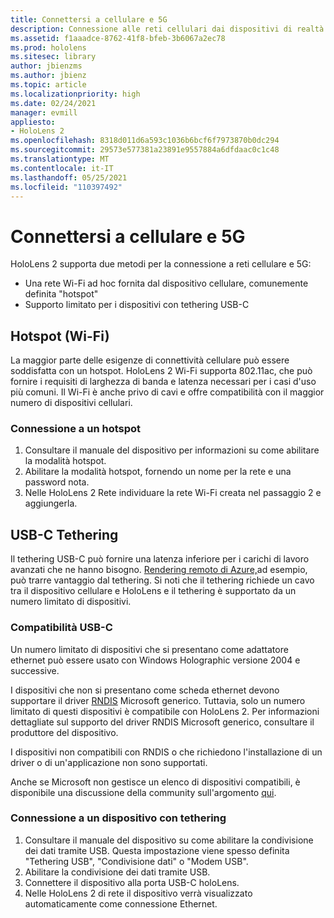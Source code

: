 ```yaml
---
title: Connettersi a cellulare e 5G
description: Connessione alle reti cellulari dai dispositivi di realtà mista HoloLens.
ms.assetid: f1aaadce-8762-41f8-bfeb-3b6067a2ec78
ms.prod: hololens
ms.sitesec: library
author: jbienzms
ms.author: jbienz
ms.topic: article
ms.localizationpriority: high
ms.date: 02/24/2021
manager: evmill
appliesto:
- HoloLens 2
ms.openlocfilehash: 8318d011d6a593c1036b6bcf6f7973870b0dc294
ms.sourcegitcommit: 29573e577381a23891e9557884a6dfdaac0c1c48
ms.translationtype: MT
ms.contentlocale: it-IT
ms.lasthandoff: 05/25/2021
ms.locfileid: "110397492"
---
```

# <a name="connect-to-cellular-and-5g"></a>Connettersi a cellulare e 5G

HoloLens 2 supporta due metodi per la connessione a reti cellulare e 5G:

- Una rete Wi-Fi ad hoc fornita dal dispositivo cellulare, comunemente definita "hotspot"
- Supporto limitato per i dispositivi con tethering USB-C

## <a name="hotspot-wifi"></a>Hotspot (Wi-Fi)

La maggior parte delle esigenze di connettività cellulare può essere soddisfatta con un hotspot. HoloLens 2 Wi-Fi supporta 802.11ac, che può fornire i requisiti di larghezza di banda e latenza necessari per i casi d'uso più comuni. Il Wi-Fi è anche privo di cavi e offre compatibilità con il maggior numero di dispositivi cellulari.

### <a name="connecting-to-a-hotspot"></a>Connessione a un hotspot

1. Consultare il manuale del dispositivo per informazioni su come abilitare la modalità hotspot.
1. Abilitare la modalità hotspot, fornendo un nome per la rete e una password nota.
1. Nelle HoloLens 2 Rete individuare la rete Wi-Fi creata nel passaggio 2 e aggiungerla.

## <a name="usb-c-tethering"></a>USB-C Tethering

Il tethering USB-C può fornire una latenza inferiore per i carichi di lavoro avanzati che ne hanno bisogno. [Rendering remoto di Azure,](https://azure.microsoft.com/services/remote-rendering)ad esempio, può trarre vantaggio dal tethering. Si noti che il tethering richiede un cavo tra il dispositivo cellulare e HoloLens e il tethering è supportato da un numero limitato di dispositivi.

### <a name="usb-c-compatibility"></a>Compatibilità USB-C

Un numero limitato di dispositivi che si presentano come adattatore ethernet può essere usato con Windows Holographic versione 2004 e successive.

I dispositivi che non si presentano come scheda ethernet devono supportare il driver [RNDIS](https://docs.microsoft.com/windows-hardware/drivers/network/overview-of-remote-ndis--rndis-) Microsoft generico. Tuttavia, solo un numero limitato di questi dispositivi è compatibile con HoloLens 2. Per informazioni dettagliate sul supporto del driver RNDIS Microsoft generico, consultare il produttore del dispositivo.

I dispositivi non compatibili con RNDIS o che richiedono l'installazione di un driver o di un'applicazione non sono supportati.

Anche se Microsoft non gestisce un elenco di dispositivi compatibili, è disponibile una discussione della community sull'argomento [qui](https://aka.ms/HLCommunityCell).

### <a name="connecting-to-a-tethered-device"></a>Connessione a un dispositivo con tethering

1. Consultare il manuale del dispositivo su come abilitare la condivisione dei dati tramite USB. Questa impostazione viene spesso definita "Tethering USB", "Condivisione dati" o "Modem USB".
1. Abilitare la condivisione dei dati tramite USB.
1. Connettere il dispositivo alla porta USB-C holoLens.
1. Nelle HoloLens 2 di rete il dispositivo verrà visualizzato automaticamente come connessione Ethernet.
